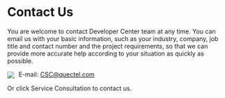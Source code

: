 # Contact Us
You are welcome to contact Developer Center team at any time. You can email us with your basic information, such as your industry, company, job title and contact number and the project requirements, so that we can provide more accurate help according to your situation as quickly as possible.

<img style="vertical-align: middle; margin-right:10px;" src="/contactUs/image303.png" />E-mail: [CSC@quectel.com](mailto:CSC@quectel.com)


Or click <a :href="toAiot('en')" target="_blank">Service Consultation</a> to contact us.


  
